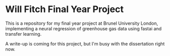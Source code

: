 # Will Fitch Final Year Project

This is a repository for my final year project at Brunel University London, implementing a neural regression of greenhouse gas data using fastai and transfer learning.

A write-up is coming for this project, but I'm busy with the dissertation right now. 
